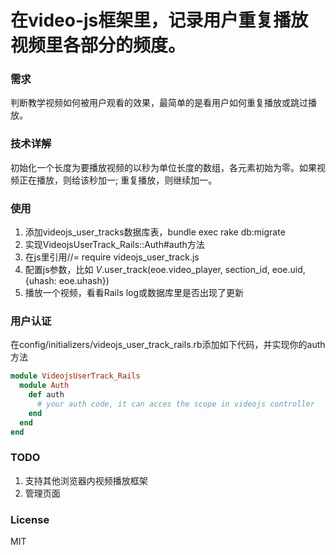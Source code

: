 在video-js框架里，记录用户重复播放视频里各部分的频度。
==================================================================

### 需求
判断教学视频如何被用户观看的效果，最简单的是看用户如何重复播放或跳过播放。

### 技术详解
初始化一个长度为要播放视频的以秒为单位长度的数组，各元素初始为零。如果视频正在播放，则给该秒加一; 重复播放，则继续加一。

### 使用
1.   添加videojs_user_tracks数据库表，bundle exec rake db:migrate
2.   实现VideojsUserTrack_Rails::Auth#auth方法
3.   在js里引用//= require videojs_user_track.js
4.   配置js参数，比如 _V_.user_track(eoe.video_player, section_id, eoe.uid, {uhash: eoe.uhash})
5.   播放一个视频，看看Rails log或数据库里是否出现了更新

### 用户认证
在config/initializers/videojs_user_track_rails.rb添加如下代码，并实现你的auth方法

```ruby
module VideojsUserTrack_Rails
  module Auth
    def auth
      # your auth code, it can acces the scope in videojs controller
    end
  end
end
```

### TODO
1. 支持其他浏览器内视频播放框架
2. 管理页面


### License
MIT
